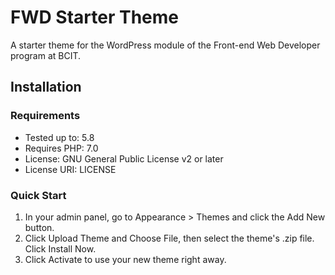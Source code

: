 FWD Starter Theme
===

A starter theme for the WordPress module of the Front-end Web Developer program at BCIT.

Installation
---------------

### Requirements

- Tested up to: 5.8
- Requires PHP: 7.0
- License: GNU General Public License v2 or later
- License URI: LICENSE

### Quick Start

1. In your admin panel, go to Appearance > Themes and click the Add New button.
2. Click Upload Theme and Choose File, then select the theme's .zip file. Click Install Now.
3. Click Activate to use your new theme right away.